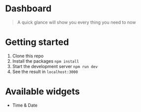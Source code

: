 # Dashboard

> A quick glance will show you every thing you need to now

# Getting started

1. Clone this repo
2. Install the packages `npm install`
3. Start the development server `npm run dev`
4. See the result in `localhost:3000`

# Available widgets

* Time & Date
